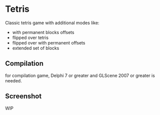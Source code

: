 # Tetris
Classic tetris game with additional modes like:

- with permanent blocks offsets
- flipped over tetris
- flipped over with permanent offsets
- extended set of blocks

## Compilation
for compilation game, Delphi 7 or greater and GLScene 2007 or greater is needed.

## Screenshot

WIP
